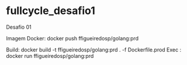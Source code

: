 # fullcycle_desafio1
Desafio 01

Imagem Docker: docker push ffigueiredosp/golang:prd

Build: docker build -t ffigueiredosp/golang:prd . -f Dockerfile.prod
Exec : docker run ffigueiredosp/golang:prd 
